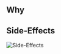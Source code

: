 ## Why

## Side-Effects

<img src="https://imgs.xkcd.com/comics/haskell.png" alt="Side-Effects" style="min-height:100vh;">

## Recursion

<img src="https://imgs.xkcd.com/comics/functional.png" alt="Recursion" style="min-height:100vh;">

## Source Code

https://ls7.ch/fjs

<span style="font-family: 'Courier New', monospace; line-height:1em; letter-spacing:1em;"><br />
&#x00A0;&#x2584;&#x2584;&#x2584;&#x2584;&#x2584;&#x2584;&#x2584;&#x00A0;&#x00A0;&#x00A0;&#x2584;&#x00A0;&#x00A0;&#x00A0;&#x2584;&#x2584;&#x00A0;&#x2584;&#x2584;&#x2584;&#x00A0;&#x00A0;&#x00A0;&#x2584;&#x00A0;&#x00A0;&#x2584;&#x2584;&#x2584;&#x2584;&#x2584;&#x2584;&#x2584;<br \>&#x00A0;&#x2588;&#x00A0;&#x2584;&#x2584;&#x2584;&#x00A0;&#x2588;&#x00A0;&#x2588;&#x2580;&#x2580;&#x00A0;&#x00A0;&#x00A0;&#x2584;&#x2588;&#x2580;&#x2584;&#x2588;&#x2584;&#x2588;&#x00A0;&#x2580;&#x2588;&#x2580;&#x00A0;&#x2588;&#x00A0;&#x2584;&#x2584;&#x2584;&#x00A0;&#x2588;<br \>&#x00A0;&#x2588;&#x00A0;&#x2588;&#x2588;&#x2588;&#x00A0;&#x2588;&#x00A0;&#x2584;&#x2588;&#x2584;&#x00A0;&#x2588;&#x2584;&#x2580;&#x2588;&#x2588;&#x2584;&#x2584;&#x00A0;&#x00A0;&#x00A0;&#x2588;&#x2588;&#x2580;&#x00A0;&#x2588;&#x00A0;&#x2588;&#x2588;&#x2588;&#x00A0;&#x2588;<br \>&#x00A0;&#x2588;&#x2584;&#x2584;&#x2584;&#x2584;&#x2584;&#x2588;&#x00A0;&#x2588;&#x00A0;&#x2588;&#x00A0;&#x2588;&#x00A0;&#x2588;&#x2580;&#x2588;&#x00A0;&#x2588;&#x2580;&#x2584;&#x2580;&#x2588;&#x00A0;&#x2584;&#x00A0;&#x2588;&#x2584;&#x2584;&#x2584;&#x2584;&#x2584;&#x2588;<br \>&#x00A0;&#x2584;&#x2584;&#x00A0;&#x2584;&#x00A0;&#x00A0;&#x2584;&#x2584;&#x2580;&#x00A0;&#x2580;&#x2588;&#x2584;&#x2584;&#x2588;&#x2580;&#x2588;&#x2580;&#x2580;&#x2584;&#x00A0;&#x2588;&#x2580;&#x2580;&#x2588;&#x00A0;&#x2584;&#x2584;&#x2584;&#x00A0;&#x2584;&#x2584;&#x00A0;<br \>&#x00A0;&#x00A0;&#x00A0;&#x2584;&#x2588;&#x2584;&#x2588;&#x2584;&#x2584;&#x2588;&#x2580;&#x00A0;&#x2588;&#x2588;&#x2580;&#x2584;&#x00A0;&#x2580;&#x2588;&#x00A0;&#x2584;&#x2588;&#x00A0;&#x00A0;&#x00A0;&#x2580;&#x2588;&#x2588;&#x00A0;&#x2584;&#x2588;&#x00A0;&#x00A0;&#x2588;<br \>&#x00A0;&#x2580;&#x2584;&#x00A0;&#x2588;&#x00A0;&#x2584;&#x2584;&#x00A0;&#x00A0;&#x2580;&#x2588;&#x2588;&#x2580;&#x2588;&#x00A0;&#x2584;&#x2584;&#x2584;&#x00A0;&#x2580;&#x00A0;&#x2588;&#x2580;&#x2580;&#x00A0;&#x2584;&#x2584;&#x00A0;&#x2580;&#x2584;&#x00A0;&#x2580;&#x2588;<br \>&#x00A0;&#x00A0;&#x00A0;&#x2588;&#x2580;&#x2584;&#x2584;&#x2584;&#x2580;&#x2584;&#x2588;&#x00A0;&#x2588;&#x00A0;&#x2584;&#x2580;&#x00A0;&#x00A0;&#x2588;&#x2580;&#x2580;&#x2588;&#x2588;&#x2580;&#x2584;&#x2580;&#x2584;&#x2588;&#x2580;&#x2580;&#x2588;&#x2580;&#x2588;&#x2580;<br \>&#x00A0;&#x2588;&#x2588;&#x2588;&#x2584;&#x2584;&#x2588;&#x2584;&#x2580;&#x2584;&#x2584;&#x2588;&#x2580;&#x2584;&#x2580;&#x00A0;&#x2588;&#x2580;&#x2588;&#x2580;&#x2588;&#x2584;&#x2588;&#x2580;&#x00A0;&#x2588;&#x00A0;&#x2588;&#x2580;&#x2584;&#x2580;&#x00A0;&#x2580;&#x2584;<br \>&#x00A0;&#x2580;&#x2588;&#x2580;&#x00A0;&#x2580;&#x2584;&#x2584;&#x2588;&#x2580;&#x00A0;&#x2588;&#x2584;&#x2588;&#x00A0;&#x2588;&#x00A0;&#x2584;&#x2588;&#x00A0;&#x00A0;&#x2584;&#x2584;&#x00A0;&#x2580;&#x2580;&#x2588;&#x00A0;&#x2584;&#x2584;&#x2588;&#x2580;&#x2584;&#x2584;<br \>&#x00A0;&#x2588;&#x2580;&#x00A0;&#x2584;&#x2584;&#x00A0;&#x2584;&#x2588;&#x2580;&#x2580;&#x2584;&#x00A0;&#x2580;&#x2584;&#x2588;&#x2588;&#x2584;&#x2580;&#x00A0;&#x00A0;&#x2588;&#x2588;&#x00A0;&#x2588;&#x2588;&#x2580;&#x00A0;&#x2584;&#x2580;&#x2588;&#x00A0;&#x2584;&#x00A0;<br \>&#x00A0;&#x2584;&#x2588;&#x2584;&#x2588;&#x2588;&#x2580;&#x2584;&#x2580;&#x2580;&#x2584;&#x00A0;&#x2580;&#x00A0;&#x2588;&#x2588;&#x00A0;&#x2588;&#x2588;&#x2584;&#x2584;&#x2588;&#x2580;&#x2580;&#x00A0;&#x2580;&#x2580;&#x2580;&#x00A0;&#x00A0;&#x2584;&#x2580;&#x00A0;&#x2588;<br \>&#x00A0;&#x2584;&#x2580;&#x00A0;&#x2584;&#x2580;&#x2580;&#x2584;&#x2580;&#x2580;&#x2588;&#x2588;&#x00A0;&#x2584;&#x2588;&#x2580;&#x2580;&#x2584;&#x2584;&#x2580;&#x2584;&#x2584;&#x2588;&#x00A0;&#x2584;&#x2584;&#x2584;&#x2584;&#x2588;&#x2588;&#x2580;&#x00A0;&#x2580;&#x2580;<br \>&#x00A0;&#x2584;&#x2584;&#x2584;&#x2584;&#x2584;&#x2584;&#x2584;&#x00A0;&#x2588;&#x2584;&#x00A0;&#x2580;&#x2588;&#x00A0;&#x2588;&#x00A0;&#x2584;&#x2588;&#x2580;&#x2580;&#x2588;&#x2588;&#x2584;&#x2580;&#x2588;&#x00A0;&#x2584;&#x00A0;&#x2588;&#x00A0;&#x00A0;&#x2584;&#x2580;<br \>&#x00A0;&#x2588;&#x00A0;&#x2584;&#x2584;&#x2584;&#x00A0;&#x2588;&#x00A0;&#x00A0;&#x2588;&#x2580;&#x2584;&#x2580;&#x2588;&#x2584;&#x2584;&#x2580;&#x2588;&#x00A0;&#x2588;&#x2588;&#x2588;&#x2584;&#x00A0;&#x2588;&#x2584;&#x2584;&#x2584;&#x2588;&#x00A0;&#x00A0;&#x2588;&#x2588;<br \>&#x00A0;&#x2588;&#x00A0;&#x2588;&#x2588;&#x2588;&#x00A0;&#x2588;&#x00A0;&#x2580;&#x2584;&#x2584;&#x00A0;&#x00A0;&#x2584;&#x2580;&#x00A0;&#x2580;&#x2580;&#x2584;&#x00A0;&#x00A0;&#x2580;&#x00A0;&#x00A0;&#x2588;&#x00A0;&#x2580;&#x2588;&#x2588;&#x2584;&#x2588;&#x2588;&#x2588;<br \>&#x00A0;&#x2588;&#x2584;&#x2584;&#x2584;&#x2584;&#x2584;&#x2588;&#x00A0;&#x2588;&#x2580;&#x00A0;&#x2588;&#x2584;&#x2580;&#x2584;&#x2584;&#x2584;&#x2580;&#x2580;&#x2580;&#x2584;&#x2588;&#x00A0;&#x00A0;&#x2588;&#x2584;&#x2588;&#x2588;&#x2588;&#x00A0;&#x00A0;&#x2584;&#x00A0;<br \></span>

